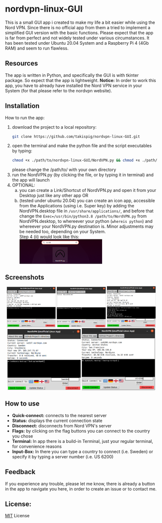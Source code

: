 # nordvpn-linux-GUI
This is a small GUI app i created to make my life a bit easier while using the Nord VPN. Since there is no official app from them a tried to implement a simplified GUI version with the basic functions. Please expect that the app is far from perfect and not widely tested under various circumstances. It has been tested under Ubuntu 20.04 System and a Raspberry Pi 4 (4Gb RAM) and seem to run flawless.

## Resources
The app is written in Python, and specifically the GUI is with tkinter package. So expect that the app is lightweight.
**Notice:** In order to work this app, you have to already have installed the Nord VPN service in your System (for that please refer to the nordvpn website).

## Installation
How to run the app:
1. download the project to a local repository:
    ```bash
    git clone https://github.com/takispig/nordvpn-linux-GUI.git
    ```
2. open the terminal and make the python file and the script executables by typing:
    ```bash
    chmod +x ./path/to/nordvpn-linux-GUI/NordVPN.py && chmod +x ./path/to/nordvpn-linux-GUI/script.sh
    ```
    please change the /path/to/ with your own directory
3. run the NordVPN.py (by clicking the file, or by typing it in terminal) and the app will launch
4. OPTIONAL: <ol type="a">
                <li>you can create a Link/Shortcut of NordVPN.py and open it from your Desktop just like any other app OR </li>
                <li>(tested under ubuntu 20.04) you can create an icon app, accessible from the Applications (using i.e. Super key) by adding the NordVPN.desktop file in `/usr/share/applications/`, and before that change the `Exec=/usr/bin/python3.8 /path/to/NordVPN.py` from NordVPN.desktop, to whereever your python (`whereis python`) and whereever your NordVPN.py destination is. Minor adjustments may be needed too, depending on your System.</li>
                Step 4 (ii) would look like this:<br>
                <img src="https://github.com/takispig/nordvpn-linux-GUI/blob/media/Search_in_system.png" width="60%" alt="How app is displayed when searched in applications">
             </ol>

## Screenshots
<p style="text-align: center">
    <img src="https://github.com/takispig/nordvpn-linux-GUI/blob/media/App_connected.png" width="32%" alt="State when the app is connected">
    <img src="https://github.com/takispig/nordvpn-linux-GUI/blob/media/App_disconnected.png" width="32%" alt ="State when the app is disconnected">
    <img src="https://github.com/takispig/nordvpn-linux-GUI/blob/media/App_terminal.png" width="32%" alt="Example of the terminal use build in app">
    <img src="https://github.com/takispig/nordvpn-linux-GUI/blob/media/App_connect_country.png" width="48%" alt="Connect to a country just by typing a Country or a Country-Code">
    <img src="https://github.com/takispig/nordvpn-linux-GUI/blob/media/App_connect_country_server.png" width="48%" alt="Connection example by typing a country & a specific server number">
</p>

## How to use
- **Quick-connect:**  connects to the nearest server
- **Status:**         displays the current connection state
- **Disconnect:**     disconnects from Nord VPN's server
- **Flags:**          by clicking on the flag buttons you can connect to the country you chose
- **Terminal:**       In app there is a build-in Terminal, just your regular terminal, for convenience reasons
- **Input-Box:**      In there you can type a country to connect (i.e. Sweden) or specify it by typing a server number (i.e. US 6200)


## Feedback
If you experience any trouble, please let me know, there is already a button in the app to navigate you here, in order to create an issue or to contact me.

## License:
[MIT](https://github.com/takispig/nordvpn-linux-GUI/blob/main/LICENSE) License
